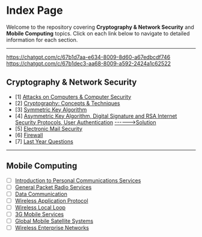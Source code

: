 # Index Page

Welcome to the repository covering **Cryptography & Network Security** and **Mobile Computing** topics. Click on each link below to navigate to detailed information for each section.

---
https://chatgpt.com/c/67b1d7aa-e634-8009-8d60-a67edbcdf746
https://chatgpt.com/c/67b1dec3-aa68-8009-a592-2424a1c62522

## Cryptography & Network Security

- [1] [Attacks on Computers & Computer Security](https://github.com/rohitsunilsharma2000/exam-notes/blob/main/Cryptography%20%26%20Network%20Security/Attacks%20on%20Computers%20%26%20Computer%20Security.md)
- [2] [Cryptography: Concepts & Techniques](https://github.com/rohitsunilsharma2000/exam-notes/blob/main/Cryptography%20&%20Network%20Security/Chapter%202:%20Cryptography%20Concepts%20&%20Techniques.md)
- [3] [Symmetric Key Algorithm](https://github.com/rohitsunilsharma2000/exam-notes/blob/main/Cryptography%20%26%20Network%20Security/Symmetric%20Key%20Algorithm.md)
- [4] [Asymmetric Key Algorithm, Digital Signature and RSA Internet Security Protocols, User Authentication](./Asymmetric-Key-Algorithm-Digital-Signature-and-RSA-Internet-Security-Protocols-User-Authentication.md) [------>Solution](https://chatgpt.com/share/682b066b-68f0-8009-9af3-3c4054eca2e7)
- [5] [Electronic Mail Security](https://github.com/rohitsunilsharma2000/exam-notes/blob/main/Cryptography%20&%20Network%20Security/Chapter%205:%20INTERNET%20SECURITY%20PROTOCOLS,%20USER%20AUTHENTICATION.md)
- [6] [Firewall](https://github.com/rohitsunilsharma2000/exam-notes/blob/main/Cryptography%20&%20Network%20Security/6.FireWall.md)
- [7] [Last Year Questions](https://github.com/rohitsunilsharma2000/exam-notes/blob/main/Cryptography%20%26%20Network%20Security/Cryptography%20Questionss.md)


---

## Mobile Computing

- [ ] [Introduction to Personal Communications Services](./Introduction-to-Personal-Communications-Services.md)
- [ ] [General Packet Radio Services](./General-Packet-Radio-Services.md)
- [ ] [Data Communication](./Data-Communication.md)
- [ ] [Wireless Application Protocol](./Wireless-Application-Protocol.md)
- [ ] [Wireless Local Loop](./Wireless-Local-Loop.md)
- [ ] [3G Mobile Services](./3G-Mobile-Services.md)
- [ ] [Global Mobile Satellite Systems](./Global-Mobile-Satellite-Systems.md)
- [ ] [Wireless Enterprise Networks](./Wireless-Enterprise-Networks.md)
